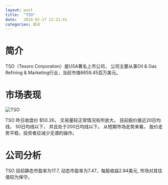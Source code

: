 ```yaml
---
layout: post
title:  "TSO"
date:   2014-02-17 12:21:41
categories: 观点
---
```


# 简介
TSO（Tesoro Corporation）是USA著名上市公司，
公司主要从事Oil & Gas Refining & Marketing行业，当前市值6659.45百万美元。

# 市场表现

![TSO](http://finviz.com/chart.ashx?t=TSO&ty=c&ta=1&p=d&s=l)

TSO 昨日收盘价 $50.26，
交易量较正常情况有所放大。
目前股价接近20日均线，
50日均线以下，
并且处于200日均线以下。
从短期市场走势来看，
股价走势平稳，投资者应减少无谓的操作。

# 公司分析
TSO 目前静态市盈率为17.7, 动态市盈率为7.47，每股收益2.84美元,
市场对其估值较为保守。
